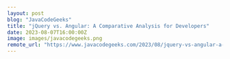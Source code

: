```yaml
---
layout: post
blog: "JavaCodeGeeks"
title: "jQuery vs. Angular: A Comparative Analysis for Developers"
date: 2023-08-07T16:00:00Z
image: images/javacodegeeks.png
remote_url: "https://www.javacodegeeks.com/2023/08/jquery-vs-angular-a-comparative-analysis-for-developers.html"
---
```

